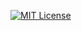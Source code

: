 [![MIT License](https://zero1-activity.onrender.com/api/get/trainee?id=cc789d19-69d1-451e-8190-67ee1f322793)](https://choosealicense.com/licenses/mit/)
